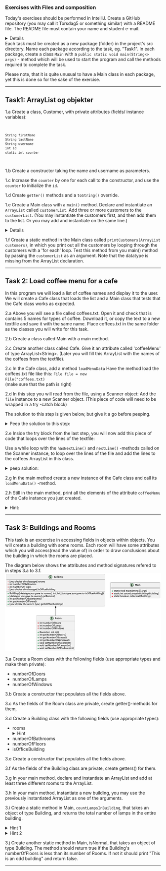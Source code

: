 ### Exercises with Files and composition
Today's exercises should be performed in IntelliJ. Create a GitHub repository (you may call it Torsdag5 or something similar) with a README file. The README file must contain your name and student e-mail.
<details>In IntelliJ, choose New Project from Version Control, to open the repository.</details>
Each task must be created as a new package (folder) in the project's src directory. Name each package according to the task, eg. "Task1". In each package, create a class <code>Main</code> with a <code>public static void main(String<> args)</code> - method which will be used to start the program and call the methods required to complete the task.

Please note, that it is quite unusual to have a Main class in each package, yet this is done so for the sake of the exercise.

---
## Task1: ArrayList og objekter
1.a Create a class, Customer, with private attributes (fields/ instance variables): 
<code>

	String firstName
	String lastName
	String username
	int id
	static int counter
</code>

1.b Create a constructor taking the name and username as parameters.

1.c Increase the <code>counter</code> by one for each call to the constructor, and use the <code>counter</code> to initialize the <code>id</code>.

1.d Create <code>getter()</code> methods and a <code>toString()</code> override.

1.e Create a Main class with a <code>main()</code> method. Declare and instantiate an <code>ArrayList</code> called <code>customerList</code>. Add three or more customers to the <code>customerList</code>.
(You may instantiate the customers first, and then add them to the list. Or you may add and instantiate on the same line.)
<details> <code>
  
	Customer c1 = new Customer("fornavn", "efternavn", "brugernavn");
	customerList.add(c1);
</code>

OR

<code>
	
	customerList.add(new Customer("fornavn", "efternavn", "brugernavn"));
</code>
</details>

1.f Create a static method in the Main class called <code>printCustomers(ArrayList customers)</code>, in which you print out all the customers by looping through the customers with a 'for each' loop. Test this method from you main() method by passing the <code>customerList</code> as an argument. Note that the datatype is missing from the ArrayList declaration.

---
## Task 2: Load coffee menu for a cafe
In this program we will load a list of coffee names and display it to the user. We will create a Cafe class that loads the list and a Main class that tests that the Cafe class works as expected.

2.a Above you will see a file called coffees.txt. Open it and check that is contains 5 names for types of coffee. Download it, or copy the text to a new textfile and save it with the same name. Place coffees.txt in the same folder as the classes you will write for this task.

2.b Create a class called Main with a main method. 

2.c Create another class called Cafe. Give it an attribute called 'coffeeMenu' of type ArrayList\<String\>. 
(Later you will fill this ArrayList with the names of the coffees from the textfile).

2.c In the Cafe class, add a method <code>loadMenuData</code> 
Have the method load the coffees.txt file like this:
<code>File file = new File("coffees.txt) </code>  
(make sure that the path is right)

2.d In this step you will read from the file, using a Scanner object: Add the <code>file</code> instance to a new Scanner object. (This piece of code will need to be wrapped in a try -catch block)

The solution to this step is given below, but give it a go before peeping.
<details>
  <summary> Peep the solution to this step:
  </summary>
  <code>
		  
	try {
		Scanner scan = new Scanner(file); 
	}catch(FileNotFoundException e){
 		System.out.println("File not found. Check path and filename");  
	}
</code>
Remember to import <code>java.util.Scanner</code> and <code>java.io.FileNotFoundException</code>
</details>


2.e Inside the try block from the last step, you will now add this piece of code that loops over the lines of the textfile:


Use a while loop with the <code>hasNextLine()</code> and <code>nextLine()</code> -methods called on the Scanner instance, to loop over the lines of the file and add the lines to the coffees ArrayList in this class.
<details>
  <summary> peep solution:
  </summary>
<code>

	  while(scan.hasNextLine()){
		coffeeMenu.add(scan.nextLine());
	}
</code>      
</details>

2.g In the main method create a new instance of the Cafe class and call its <code>loadMenuData()</code> -method.

2.h Still in the main method, print all the elements of the  attribute <code>coffeeMenu</code> of the Cafe instance you just created.
<details>
  <summary> Hint:</summary>
  you can use a loop, and in the body of the loop use the <code>get()</code> method of ArrayList, to get hold of the item before printing it.
</details>



---
## Task 3: Buildings and Rooms
This task is an excercise in accessing fields in objects within objects. You will create a building with some rooms. Each room will have some attributes which you will access(read the value of) in order to draw conclusions about the building in which the rooms are placed.

The diagram below shows the attributes and method signatures refered to in steps 3.a to 3.f.
![class diagram](https://github.com/Dat1Cphbusiness/Torsdagsopgaver-5---Files-and-Composition/blob/main/doc/classdiagram.png)

3.a Create a Room class with the following fields (use appropriate types and make them private): 
- numberOfDoors
- numberOfLamps
- numberOfWindows

3.b Create a constructor that populates all the fields above.

3.c As the fields of the Room class are private, create getter()-methods for them, 

3.d Create a Building class with the following fields (use appropriate types):
- rooms 
   <details>
        <summary>
          Hint  
        </summary>
        This should be a datatype that can hold multiple objects of type Room, fx. an ArrayList.
    </details>
- numberOfBathrooms
- numberOfFloors
- isOfficeBuilding

3.e Create a constructor that populates all the fields above. 

3.f As the fields of the Building class are private, create getters() for them.
    
3.g In your main method, declare and instantiate an ArrayList and add at least three different rooms to the ArrayList. 

3.h In your main method, instantiate a new building, you may use the previously instantiated ArrayList as one of the arguments.

3.i Create a static method in Main, <code>countLampsInBuilding</code>, that takes an object of type Building, and returns the total number of lamps in the entire building.
<details>
	<summary>
	   Hint 1
	</summary>
	 Consider the return type of the method.
	 
	 You will need to have a loop in the body of the method that looks at each room in the building to add the number of laps in each room.
</details>
<details>
	<summary>
	   Hint 2
	</summary>
	You will need an <code>int counter</code> variable, initialized outside the loop. 
	
	You can get the roomslist by using the method <code>getRooms()</code> on the building parameter.
	 
	You can get the numberOfLamps from the room by using the <code>getNumberOfLamps()</code> method on the room variable inside the loop.
</details>

3.j Create another static method in Main, isNormal, that takes an object of type Building. The method should return true if the Building's numberOfFloors is less than its number of Rooms. If not it should print "This is an odd building" and return false.

---
